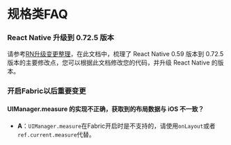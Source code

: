 # 规格类FAQ

### React Native 升级到 0.72.5 版本

请参考[RN升级变更整理](../RN升级变更整理.md)，在此文档中，梳理了 React Native 0.59 版本到 0.72.5 版本的主要修改点，您可以根据此文档修改您的代码，并升级 React Native 的版本。
### 开启Fabric以后重要变更

#### UIManager.measure 的实现不正确，获取到的布局数据与 iOS 不一致？

- **A**：`UIManager.measure`在Fabric开启时是不支持的，请使用`onLayout`或者`ref.current.measure`代替。
